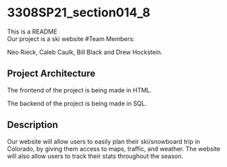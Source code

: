 # 3308SP21_section014_8
This is a README  
Our project is a ski website
#Team Members: 

Neo Rieck, Caleb Caulk, Bill Black and Drew Hockstein.

## Project Architecture

The frontend of the project is being made in HTML.

The backend of the project is being made in SQL.

## Description
Our website will allow users to easily plan their ski/snowboard trip in Colorado, by giving them access to maps, traffic, and weather. The website will also allow users to track their stats throughout the season.
